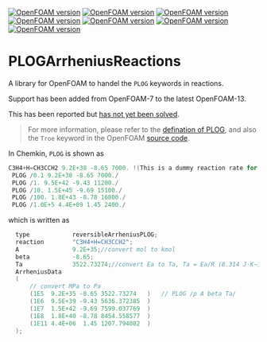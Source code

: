 [![OpenFOAM version](https://img.shields.io/badge/OpenFOAM-7-brightgreen)](https://github.com/OpenFOAM/OpenFOAM-7)
[![OpenFOAM version](https://img.shields.io/badge/OpenFOAM-8-brightgreen)](https://github.com/OpenFOAM/OpenFOAM-8)
[![OpenFOAM version](https://img.shields.io/badge/OpenFOAM-9-brightgreen)](https://github.com/OpenFOAM/OpenFOAM-9)
[![OpenFOAM version](https://img.shields.io/badge/OpenFOAM-10-brightgreen)](https://github.com/OpenFOAM/OpenFOAM-10)
[![OpenFOAM version](https://img.shields.io/badge/OpenFOAM-11-brightgreen)](https://github.com/OpenFOAM/OpenFOAM-11)
[![OpenFOAM version](https://img.shields.io/badge/OpenFOAM-12-brightgreen)](https://github.com/OpenFOAM/OpenFOAM-12)
[![OpenFOAM version](https://img.shields.io/badge/OpenFOAM-13-brightgreen)](https://github.com/OpenFOAM/OpenFOAM-13)



# PLOGArrheniusReactions
A library for OpenFOAM to handel the `PLOG` keywords in reactions. 

Support has been added from OpenFOAM-7 to the latest OpenFOAM-13.

This has been reported but [has not yet been solved](https://bugs.openfoam.org/view.php?id=3523).

> For more information, please refer to the [defination of PLOG](http://engine.princeton.edu/modelreduction/PLOG-documents/PLOG-software_distribution.pdf), and also the `Troe` keyword in the OpenFOAM [source code](https://github.com/OpenFOAM/OpenFOAM-8/blob/master/src/thermophysicalModels/specie/reaction/reactionRate/fallOffFunctions/TroeFallOffFunction/TroeFallOffFunction.H).

In Chemkin, `PLOG` is shown as
```C++
C3H4+H=CH3CCH2 9.2E+38 -8.65 7000. !(This is a dummy reaction rate for Chemkin) 
 PLOG /0.1 9.2E+38 -8.65 7000./ 
 PLOG /1. 9.5E+42 -9.43 11200./ 
 PLOG /10. 1.5E+45 -9.69 15100./ 
 PLOG /100. 1.8E+43 -8.78 16800./ 
 PLOG /1.0E+5 4.4E+09 1.45 2400./ 
```

which is written as
```C++
  type            reversibleArrheniusPLOG;
  reaction        "C3H4+H=CH3CCH2";
  A               9.2E+35;//convert mol to kmol
  beta            -8.65;
  Ta              3522.73274;//convert Ea to Ta, Ta = Ea/R (8.314 J⋅K−1⋅mol−1), cal to J (4.18400 J/cal)
  ArrheniusData
  (
      // convert MPa to Pa
      (1E5  9.2E+35 -8.65 3522.73274   )   // PLOG /p A beta Ta/
      (1E6  9.5E+39 -9.43 5636.372385  )
      (1E7  1.5E+42 -9.69 7599.037769  )
      (1E8  1.8E+40 -8.78 8454.558577  )
      (1E11 4.4E+06  1.45 1207.794082  )
  );
```
